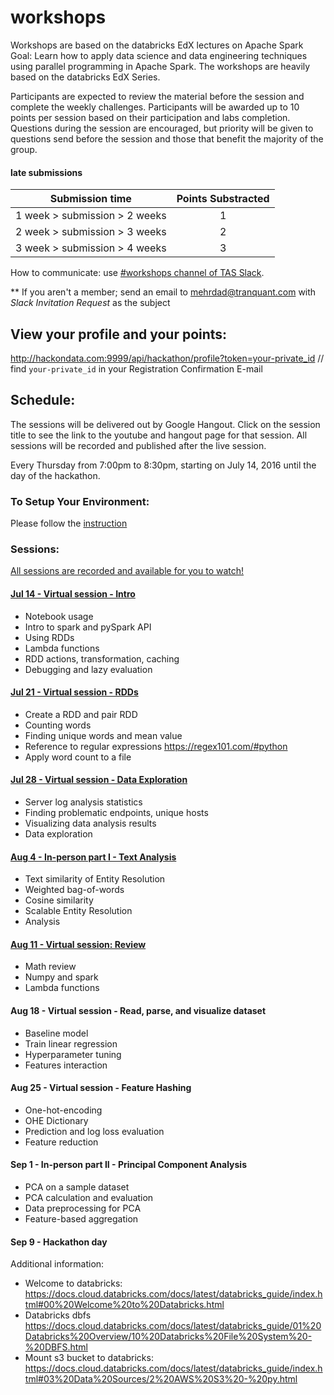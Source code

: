 # workshops

Workshops are based on the databricks EdX lectures on Apache Spark
Goal: Learn how to apply data science and data engineering techniques using parallel programming in Apache Spark. The workshops are heavily based on the databricks EdX Series.

Participants are expected to review the material before the session and complete the weekly challenges. Participants will be awarded up to 10 points per session based on their participation and labs completion. Questions during the session are encouraged, but priority will be given to questions send before the session and those that benefit the majority of the group.

#### late submissions

| Submission time| Points Substracted |
| ------------- |:-------------:|
| 1 week > submission > 2 weeks  | 1 |
| 2 week > submission > 3 weeks | 2 |
| 3 week > submission > 4 weeks | 3 |

How to communicate: use [#workshops channel of TAS Slack](https://torontoapachespark.slack.com/messages/workshops/).

** If you aren't a member; send an email to mehrdad@tranquant.com with _Slack Invitation Request_ as the subject

## View your profile and your points:
http://hackondata.com:9999/api/hackathon/profile?token=your-private_id  // find `your-private_id` in your Registration Confirmation E-mail

## Schedule:

The sessions will be delivered out by Google Hangout. Click on the session title to see the link to the youtube and hangout page for that session. All sessions will be recorded and published after the live session.

Every Thursday from 7:00pm to 8:30pm, starting on July 14, 2016 until the day of the hackathon.

### To Setup Your Environment:
Please follow the [instruction](https://goo.gl/sGzTZW)

### Sessions:

[All sessions are recorded and available for you to watch!](https://plus.google.com/u/1/collection/UUr_aB)

#### [Jul 14 - Virtual session - Intro](sessions/exercise_1.md)
- Notebook usage
- Intro to spark and pySpark API
- Using RDDs
- Lambda functions
- RDD actions, transformation, caching
- Debugging and lazy evaluation

#### [Jul 21 - Virtual session - RDDs](sessions/exercise_2.md)
- Create a RDD and pair RDD
- Counting words
- Finding unique words and mean value
- Reference to regular expressions https://regex101.com/#python
- Apply word count to a file

#### [Jul 28 - Virtual session  - Data Exploration](sessions/exercise_3.md)
- Server log analysis statistics
- Finding problematic endpoints, unique hosts
- Visualizing data analysis results
- Data exploration

#### [Aug  4 - In-person part I - Text Analysis](sessions/exercise_4.md)
- Text similarity of Entity Resolution
- Weighted bag-of-words
- Cosine similarity
- Scalable Entity Resolution
- Analysis

#### [Aug 11 - Virtual session: Review](sessions/exercise_5.md)
- Math review
- Numpy and spark
- Lambda functions

#### Aug 18 - Virtual session  - Read, parse, and visualize dataset
- Baseline model
- Train linear regression
- Hyperparameter tuning
- Features interaction

#### Aug 25 - Virtual session - Feature Hashing
- One-hot-encoding
- OHE Dictionary
- Prediction and log loss evaluation
- Feature reduction

#### Sep  1 - In-person part II - Principal Component Analysis 
- PCA on a sample dataset
- PCA calculation and evaluation
- Data preprocessing for PCA
- Feature-based aggregation

#### Sep  9 - Hackathon day

Additional information:
- Welcome to databricks:
https://docs.cloud.databricks.com/docs/latest/databricks_guide/index.html#00%20Welcome%20to%20Databricks.html
- Databricks dbfs
https://docs.cloud.databricks.com/docs/latest/databricks_guide/01%20Databricks%20Overview/10%20Databricks%20File%20System%20-%20DBFS.html
- Mount s3 bucket to databricks:
https://docs.cloud.databricks.com/docs/latest/databricks_guide/index.html#03%20Data%20Sources/2%20AWS%20S3%20-%20py.html
